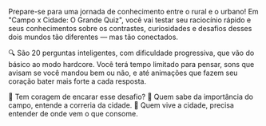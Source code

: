 Prepare-se para uma jornada de conhecimento entre o rural e o urbano!
Em "Campo x Cidade: O Grande Quiz", você vai testar seu raciocínio rápido e seus conhecimentos sobre os contrastes, curiosidades e desafios desses dois mundos tão diferentes — mas tão conectados.

🔍 São 20 perguntas inteligentes, com dificuldade progressiva, que vão do básico ao modo hardcore.
Você terá tempo limitado para pensar, sons que avisam se você mandou bem ou não, e até animações que fazem seu coração bater mais forte a cada resposta.

🧠 Tem coragem de encarar esse desafio?
🌱 Quem sabe da importância do campo, entende a correria da cidade.
🌆 Quem vive a cidade, precisa entender de onde vem o que consome.
